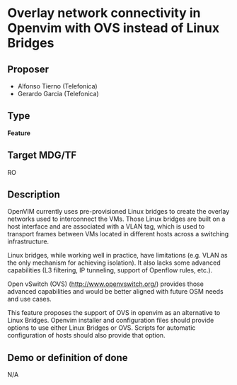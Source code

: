 # Overlay network connectivity in Openvim with OVS instead of Linux Bridges #

## Proposer ##
- Alfonso Tierno (Telefonica)
- Gerardo Garcia (Telefonica)

## Type ##
**Feature**

## Target MDG/TF ##
RO

## Description ##
OpenVIM currently uses pre-provisioned Linux bridges to create the overlay
networks used to interconnect the VMs. Those Linux bridges are built on a host
interface and are associated with a VLAN tag, which is used to transport frames
between VMs located in different hosts across a switching infrastructure.

Linux bridges, while working well in practice, have limitations (e.g. VLAN as
the only mechanism for achieving isolation). It also lacks some advanced
capabilities (L3 filtering, IP tunneling, support of Openflow rules, etc.).

Open vSwitch (OVS) (http://www.openvswitch.org/) provides those advanced
capabilities and would be better aligned with future OSM needs and use cases.

This feature proposes the support of OVS in openvim as an alternative to Linux
Bridges. Openvim installer and configuration files should provide options to
use either Linux Bridges or OVS. Scripts for automatic configuration of hosts
should also provide that option.


## Demo or definition of done ##
N/A
